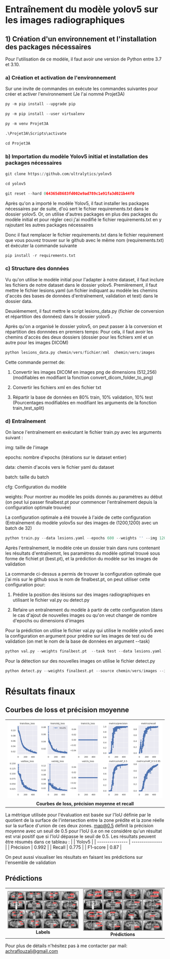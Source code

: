 # Entraînement du modèle yolov5 sur les images radiographiques

## 1) Création d'un environnement et l'installation des packages nécessaires

Pour l'utilisation de ce modèle, il faut avoir une version de Python entre 3.7 et 3.10.

### a) Création et activation de l'environnement 

Sur une invite de commandes on exécute les commandes suivantes pour créer et activer l'environnement (Je l'ai nommé Projet3A)


```python
py -m pip install --upgrade pip
```


```python
py -m pip install --user virtualenv
```


```python
py -m venv Projet3A
```


```python
.\Projet3A\Scripts\activate
```


```python
cd Projet3A
```

### b) Importation du modèle Yolov5 initial et installation des packages nécessaires



```python
git clone https://github.com/ultralytics/yolov5
```


```python
cd yolov5
```


```python
git reset --hard 064365d8683fd002e9ad789c1e91fa3d021b44f0
```

Après qu'on a importé le modèle Yolov5, il faut installer les packages nécessaires par de suite, d'où sert le fichier requirements.txt dans le dossier yolov5. Or, on utilise d'autres packages en plus des packages du modèle initial et pour régler ceci j'ai modifié le fichier requirements.txt en y rajoutant les autres packages nécessaires

Donc il faut remplacer le fichier requirements.txt dans le fichier requirement que vous pouvez trouver sur le github avec le même nom (requirements.txt) et éxécuter la commande suivante


```python
pip install -r requirements.txt
```

### c) Structure des données

Vu qu'on utilise le modèle initial pour l'adapter à notre dataset, il faut inclure les fichiers de notre dataset dans le dossier yolov5.
Premièrement, il faut mettre le fichier lesions.yaml (un fichier indiquant au modèle les chemins d'accès des bases de données d'entraînement, validation et test) dans le dossier data.

Deuxièmement, il faut mettre le script lesions_data.py (fichier de conversion et répartition des données) dans le dossier yolov5 .

Après qu'on a organisé le dossier yolov5, on peut passer à la conversion et répartition des donnnées en premiers temps: Pour cela, il faut avoir les chemins d'accès des deux dossiers (dossier pour les fichiers xml et un autre pour les images DICOM)


```python
python lesions_data.py chemin/vers/fichier/xml  chemin/vers/images
```

Cette commande permet de:
1) Convertir les images DICOM en images png de dimensions (512,256) (modifiables en modifiant la fonction  convert_dicom_folder_to_png)

2) Convertir les fichiers xml en des fichier txt

3) Répartir la base de données en 80% train, 10% validation, 10% test (Pourcentages modifiables en modifiant les arguments de la fonction train_test_split)

### d) Entraînement

On lance l'entraînement en exécutant le fichier train.py avec les arguments suivant :

img: taille de l'image 

epochs: nombre d'epochs (itérations sur le dataset entier) 

data: chemin d'accés vers le fichier yaml du dataset

batch: taille du batch 

cfg: Configuration du modèle

weights: Pour montrer au modèle les poids donnés au paramétres au début (on peut lui passer finalbest.pt pour commencer l'entraînement depuis la configuration optimale trouvée)
    

La configuration optimale a été trouvée à l'aide de cette configuration (Entraînement du modèle yolov5s sur des images de (1200,1200) avec un batch de 32)


```python
python train.py --data lesions.yaml --epochs 600 --weights '' --img 1200 --cfg ./models/yolov5s.yaml
```

Après l'entraînement, le modèle crée un dossier train dans runs contenant les résultats d'entraînemnt, les paramètres du modèle optimal trouvé sous forme de fichiet pt (best.pt), et la prédiction du modèle sur les images de validation

La commande ci-dessus a permis de trouver la configuration optimale que j'ai mis sur le github sous le nom de finalbest.pt, on peut utiliser cette configuration pour:

1) Prédire la position des lésions sur des images radiographiques en utilisant le fichier val.py ou detect.py

2) Refaire un entraînement du modèle à partir de cette configuration (dans le cas d'ajout de nouvelles images ou qu'on veut changer de nombre d'epochs ou dimensions d'images

Pour la prédiction on utilise le fichier val.py qui utilise le modèle yolov5 avec la configuration en argument pour prédire sur les images de test ou de validation (on met le nom de la base de données en argument --task)


```python
python val.py --weights finalbest.pt  --task test --data lesions.yaml --img 1200
```

Pour la détection sur des nouvelles images on utilise le fichier detect.py 

```python
python detect.py --weights finalbest.pt --source chemin/vers/images --img 1200
```


# Résultats finaux 


## Courbes de loss et précision moyenne
<table>
  <tr>
    <td align="center">
      <img src="results.png" alt="Image" style="width:100%;">
    </td>
  </tr>
  <tr>
    <td align="center">
      <strong>Courbes de loss, précision moyenne et recall</strong>
    </td>
  </tr>
</table>

La métrique utilisée pour l'évaluation est basée sur l'IoU définie par le quotient de la surface de l'intersection entre la zone prédite et la zone réelle  sur la surface d'union de ces deux zones.
map@0.5 définit la précision moyenne avec un seuil de 0.5 pour l'IoU (i.e on ne considére qu'un résultat est vrai positif que si l'IoU dépasse le seuil de 0.5.
Les résultats peuvent être résumés dans ce tableau :
|                 | Yolov5          |
| --------------- | --------------- |
| Précision       | 0.992           |
| Recall          | 0.775           |
| F1-score        | 0.87            |

On peut aussi visualiser les résultats en faisant les prédictions sur l'ensemble de validation

## Prédictions 

<table>
  <tr>
    <td align="center">
      <img src="labels.jpg" alt="Image 1" style="width:100%;">
      <br>
      <strong>Labels</strong>
    </td>
    <td align="center">
      <img src="predictions.jpg" alt="Image 2" style="width:100%;">
      <br>
      <strong>Prédictions</strong>
    </td>
  </tr>
</table>



Pour plus de détails n'hésitez pas à me contacter par mail: achraflouzali@gmail.com
